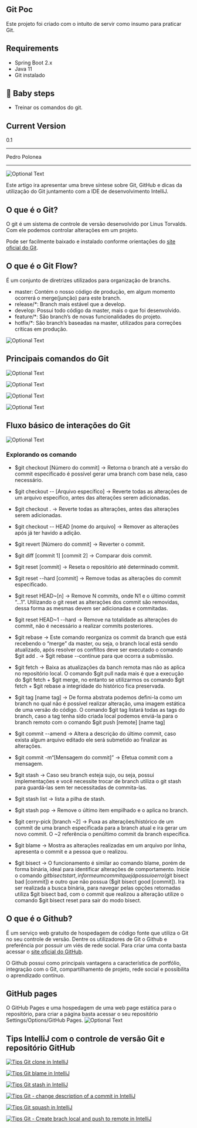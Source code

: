 ## Git Poc
Este projeto foi criado com o intuito de servir como insumo para praticar Git.

## Requirements
* Spring Boot 2.x
* Java 11
* Git instalado

## :baby: Baby steps
* Treinar os comandos do git.

## Current Version
0.1
___
Pedro Polonea
___


![Optional Text](./src/main/resources/image/0.jpeg)

Este artigo ira apresentar uma breve síntese sobre Git, GitHub e dicas da utilização do Git juntamento com a IDE de desenvolvimento IntelliJ.

## O que é o Git?
O git é um sistema de controle de versão desenvolvido por Linus Torvalds. Com ele podemos controlar alterações em um projeto. 

Pode ser facilmente baixado e instalado conforme orientações do [site oficial do Git](https://git-scm.com/downloads).

## O que é o Git Flow?
É um conjunto de diretrizes utilizados para organização de branchs.

* master: Contém o nosso código de produção, em algum momento ocorrerá o merge(junção) para este branch.
* release/*: Branch mais estável que a develop.
* develop: Possui todo código da master, mais o que foi desenvolvido.
* feature/*: São branch’s de novas funcionalidades do projeto.
* hotfix/*: São branch’s baseadas na master, utilizados para correções críticas em produção.

![Optional Text](./src/main/resources/image/1.jpeg)

## Principais comandos do Git
![Optional Text](./src/main/resources/image/2.png)

![Optional Text](./src/main/resources/image/3.png)

![Optional Text](./src/main/resources/image/4.png)

![Optional Text](./src/main/resources/image/5.png)

## Fluxo básico de interações do Git

![Optional Text](./src/main/resources/image/6.png)

### Explorando os comando

*  $git checkout [Número do commit] → Retorna o branch até a versão do commit especificado é possível gerar uma branch com base nela, caso necessário.

*  $git checkout -- [Arquivo específico]  → Reverte todas as alterações de um arquivo específico, antes das alterações serem adicionadas.
*  $git checkout . → Reverte todas as alterações, antes das alterações serem adicionadas.
*  $git checkout -- HEAD [nome do arquivo] → Remover as alterações após já ter havido a adição.
*  $git revert [Número do commit]   → Reverter o commit.
*  $git diff [commit 1] [commit 2] → Comparar dois commit.
*  $git reset [commit] → Reseta o repositório até determinado commit.
*  $git reset --hard [commit] → Remove todas as alterações do commit especificado.
*  $git reset HEAD~[n] → Remove N commits, onde N1 e o último commit “...1”. Utilizando o git reset as alterações dos commit são removidas, dessa forma as mesmas devem ser adicionadas e commitadas.
*  $git reset HEAD~1 --hard → Remove na totalidade as alterações do commit, não é necessário a realizar commits posteriores.
*  $git rebase → Este comando reorganiza os commit da branch que está recebendo o “merge” da master, ou seja, o branch local está sendo atualizado, após resolver os conflitos deve ser executado o comando $git add . -> $git rebase --continue para que ocorra a submissão.
*  $git fetch → Baixa as atualizações da banch remota mas não as aplica no repositório local. O comando $git pull nada mais é que a execução do $git fetch + $git merge, no entanto se utilizarmos os comando $git fetch + $git rebase a integridade do histórico fica preservada.
*  $git tag [name tag] → De forma abstrata podemos defini-la como um branch no qual não é possível realizar alteração, uma imagem estática de uma versão do código. O comando $git tag listará todas as tags do branch, caso a tag tenha sido criada local podemos enviá-la para o branch remoto com o comando $git push [remote] [name tag]
*  $git commit --amend → Altera a descrição do último commit, caso exista algum arquivo editado ele será submetido ao finalizar as alterações.
*  $git commit -m“[Mensagem do commit]” → Efetua commit com a mensagem.
*  $git stash → Caso seu branch esteja sujo, ou seja, possui implementações e você necessite trocar de branch utiliza o git stash para guardá-las sem ter necessitadas de commita-las.
*  $git stash list → lista a pilha de stash.
*  $git stash pop → Remove o último item empilhado e o aplica no branch.
*  $git cerry-pick [branch ~2] → Puxa as alterações/histórico de um commit de uma branch especificada para a branch atual e ira gerar um novo commit. O ~2 referência o penúltimo commit da branch específica.
*  $git blame → Mostra as alterações realizadas em um arquivo por linha, apresenta o commit e a pessoa que o realizou. 
*  $git bisect → O funcionamento é similar ao comando blame, porém de forma binária, ideal para identificar alterações de comportamento. Inicie o comando $git bisect start, informe um commit que já possui o erro ($git bisect bad [commit]) e outro que não possua ($git bisect good [commit]). Ira ser realizada a busca binária, para navegar pelas opções retornadas utiliza $git bisect bad, com o commit que realizou a alteração utilize o comando $git bisect reset para sair do modo bisect.

## O que é o Github?
É um serviço web gratuito de hospedagem de código fonte que utiliza o Git no seu controle de versão. Dentre os utilizadores de Git o Github e preferência por possuir um viés de rede social. Para criar uma conta basta acessar o [site oficial do GitHub](https://github.com/).

O Github possui como principais vantagens a característica de portfólio, integração com o Git, compartilhamento de projeto, rede social e possibilita o aprendizado contínuo.

## GitHub pages

O GitHub Pages e uma hospedagem de uma web page estática para o repositório, para criar a página basta acessar o seu repositório Settings/Options/GitHub Pages.
![Optional Text](./src/main/resources/image/7.png)

## Tips IntelliJ com o controle de versão Git e repositório GitHub

[![Tips Git clone in IntelliJ](./src/main/resources/image/8.jpg)](https://www.youtube.com/watch?v=taFCZyTRh58)

[![Tips Git blame in IntelliJ](./src/main/resources/image/9.jpg)](https://www.youtube.com/watch?v=DzuDFxjX1Zk)

[![Tips Git stash in IntelliJ](./src/main/resources/image/10.jpg)](https://www.youtube.com/watch?v=uLR9LLrKqGI)

[![Tips Git - change description of a commit in IntelliJ](./src/main/resources/image/11.jpg)](https://www.youtube.com/watch?v=zky25GlnnBM)

[![Tips Git squash in IntelliJ](./src/main/resources/image/12.jpg)](https://www.youtube.com/watch?v=EwmBoy5XUek)

[![Tips Git - Create brach local and push to remote in IntelliJ](./src/main/resources/image/13.jpg)](https://www.youtube.com/watch?v=xTYVorYRIJg)

